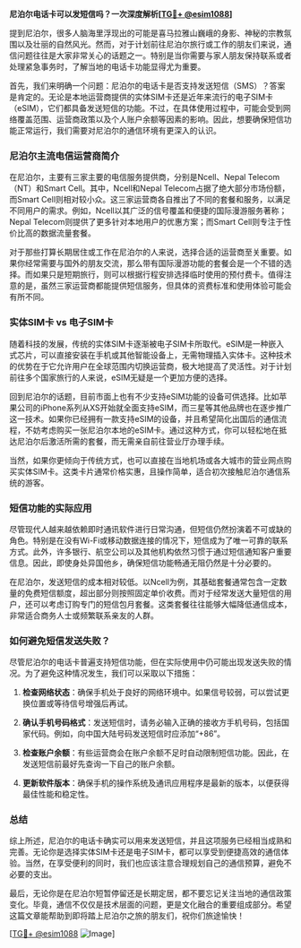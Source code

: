 **尼泊尔电话卡可以发短信吗？一次深度解析[[TG💪+ @esim1088](https://t.me/s/esim1088)]**

提到尼泊尔，很多人脑海里浮现出的可能是喜马拉雅山巍峨的身影、神秘的宗教氛围以及壮丽的自然风光。然而，对于计划前往尼泊尔旅行或工作的朋友们来说，通信问题往往是大家非常关心的话题之一。特别是当你需要与家人朋友保持联系或者处理紧急事务时，了解当地的电话卡功能显得尤为重要。

首先，我们来明确一个问题：尼泊尔的电话卡是否支持发送短信（SMS）？答案是肯定的。无论是本地运营商提供的实体SIM卡还是近年来流行的电子SIM卡（eSIM），它们都具备发送短信的功能。不过，在具体使用过程中，可能会受到网络覆盖范围、运营商政策以及个人账户余额等因素的影响。因此，想要确保短信功能正常运行，我们需要对尼泊尔的通信环境有更深入的认识。

### 尼泊尔主流电信运营商简介

在尼泊尔，主要有三家主要的电信服务提供商，分别是Ncell、Nepal Telecom（NT）和Smart Cell。其中，Ncell和Nepal Telecom占据了绝大部分市场份额，而Smart Cell则相对较小众。这三家运营商各自推出了不同的套餐和服务，以满足不同用户的需求。例如，Ncell以其广泛的信号覆盖和便捷的国际漫游服务著称；Nepal Telecom则提供了更多针对本地用户的优惠方案；而Smart Cell则专注于性价比高的数据流量套餐。

对于那些打算长期居住或工作在尼泊尔的人来说，选择合适的运营商至关重要。如果你经常需要与国外的朋友交流，那么带有国际漫游功能的套餐会是一个不错的选择。而如果只是短期旅行，则可以根据行程安排选择临时使用的预付费卡。值得注意的是，虽然三家运营商都能提供短信服务，但具体的资费标准和使用体验可能会有所不同。

### 实体SIM卡 vs 电子SIM卡

随着科技的发展，传统的实体SIM卡逐渐被电子SIM卡所取代。eSIM是一种嵌入式芯片，可以直接安装在手机或其他智能设备上，无需物理插入实体卡。这种技术的优势在于它允许用户在全球范围内切换运营商，极大地提高了灵活性。对于计划前往多个国家旅行的人来说，eSIM无疑是一个更加方便的选择。

回到尼泊尔的话题，目前市面上也有不少支持eSIM功能的设备可供选择。比如苹果公司的iPhone系列从XS开始就全面支持eSIM，而三星等其他品牌也在逐步推广这一技术。如果你已经拥有一款支持eSIM的设备，并且希望简化出国后的通信流程，不妨考虑购买一张尼泊尔本地的eSIM卡。通过这种方式，你可以轻松地在抵达尼泊尔后激活所需的套餐，而无需亲自前往营业厅办理手续。

当然，如果你更倾向于传统方式，也可以直接在当地机场或各大城市的营业网点购买实体SIM卡。这类卡片通常价格实惠，且操作简单，适合初次接触尼泊尔通信系统的游客。

### 短信功能的实际应用

尽管现代人越来越依赖即时通讯软件进行日常沟通，但短信仍然扮演着不可或缺的角色。特别是在没有Wi-Fi或移动数据连接的情况下，短信成为了唯一可靠的联系方式。此外，许多银行、航空公司以及其他机构依然习惯于通过短信通知客户重要信息。因此，即使身处异国他乡，确保短信功能畅通无阻仍然是十分必要的。

在尼泊尔，发送短信的成本相对较低。以Ncell为例，其基础套餐通常包含一定数量的免费短信额度，超出部分则按照固定单价收费。而对于经常发送大量短信的用户，还可以考虑订购专门的短信包月套餐。这类套餐往往能够大幅降低通信成本，非常适合商务人士或频繁联系亲友的人群。

### 如何避免短信发送失败？

尽管尼泊尔的电话卡普遍支持短信功能，但在实际使用中仍可能出现发送失败的情况。为了避免这种情况发生，我们可以采取以下措施：

1. **检查网络状态**：确保手机处于良好的网络环境中。如果信号较弱，可以尝试更换位置或等待信号增强后再试。
   
2. **确认手机号码格式**：发送短信时，请务必输入正确的接收方手机号码，包括国家代码。例如，向中国大陆号码发送短信时应添加“+86”。

3. **检查账户余额**：有些运营商会在账户余额不足时自动限制短信功能。因此，在发送短信前最好先查询一下自己的账户余额。

4. **更新软件版本**：确保手机的操作系统及通讯应用程序是最新的版本，以便获得最佳性能和稳定性。

### 总结

综上所述，尼泊尔的电话卡确实可以用来发送短信，并且这项服务已经相当成熟和完善。无论你是选择实体SIM卡还是电子SIM卡，都可以享受到便捷高效的通信体验。当然，在享受便利的同时，我们也应该注意合理规划自己的通信预算，避免不必要的支出。

最后，无论你是在尼泊尔短暂停留还是长期定居，都不要忘记关注当地的通信政策变化。毕竟，通信不仅仅是技术层面的问题，更是文化融合的重要组成部分。希望这篇文章能帮助到即将踏上尼泊尔之旅的朋友们，祝你们旅途愉快！

[[TG💪+ @esim1088](https://t.me/s/esim1088) ![Image](https://i.postimg.cc/4NQfJmqS/Snipaste-2025-05-13-00-14-12.png)]